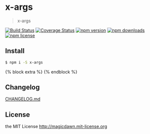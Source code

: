 <!-- AUTO_GENERATED_UNTOUCHED_FLAG -->

# x-args

> x-args

[![Build Status](https://img.shields.io/travis/magicdawn/x-args.svg?style=flat-square)](https://travis-ci.org/magicdawn/x-args)
[![Coverage Status](https://img.shields.io/codecov/c/github/magicdawn/x-args.svg?style=flat-square)](https://codecov.io/gh/magicdawn/x-args)
[![npm version](https://img.shields.io/npm/v/x-args.svg?style=flat-square)](https://www.npmjs.com/package/x-args)
[![npm downloads](https://img.shields.io/npm/dm/x-args.svg?style=flat-square)](https://www.npmjs.com/package/x-args)
[![npm license](https://img.shields.io/npm/l/x-args.svg?style=flat-square)](http://magicdawn.mit-license.org)

## Install

```sh
$ npm i -S x-args
```


{% block extra %}
{% endblock %}


## Changelog

[CHANGELOG.md](CHANGELOG.md)

## License

the MIT License http://magicdawn.mit-license.org
